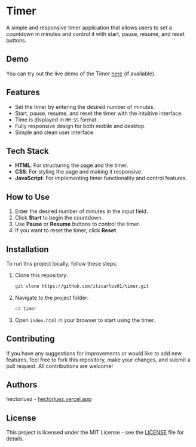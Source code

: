 # Timer

A simple and responsive timer application that allows users to set a countdown in minutes and control it with start, pause, resume, and reset buttons.

## Demo

You can try out the live demo of the Timer [here](https://timer-omega-one.vercel.app/) (if available).

## Features

- Set the timer by entering the desired number of minutes.
- Start, pause, resume, and reset the timer with the intuitive interface.
- Time is displayed in `MM:SS` format.
- Fully responsive design for both mobile and desktop.
- Simple and clean user interface.

## Tech Stack

- **HTML**: For structuring the page and the timer.
- **CSS**: For styling the page and making it responsive.
- **JavaScript**: For implementing timer functionality and control features.

## How to Use

1. Enter the desired number of minutes in the input field.
2. Click **Start** to begin the countdown.
3. Use **Pause** or **Resume** buttons to control the timer.
4. If you want to reset the timer, click **Reset**.

## Installation

To run this project locally, follow these steps:

1. Clone this repository:
   ```bash
   git clone https://github.com/itzcarlos01/timer.git

2. Navigate to the project folder:
   ```bash
   cd timer
   
3. Open `index.html` in your browser to start using the timer.

## Contributing

If you have any suggestions for improvements or would like to add new features, feel free to fork this repository, make your changes, and submit a pull request. All contributions are welcome!

## Authors

hectorluez - [hectorluez.vercel.app](hectorluez.vercel.app)

## License
This project is licensed under the MIT License - see the [LICENSE](https://github.com/itzcarlos01/timer/blob/main/LICENSE) file for details.
